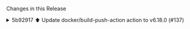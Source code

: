 Changes in this Release

<details><summary>5b92917 ⬆️ Update docker/build-push-action action to v6.18.0 (#137)</summary>
⬆️ Update docker/build-push-action action to v6.18.0 (#137)

This PR contains the following updates:

| Package | Type | Update | Change |
|---|---|---|---|
|
[docker/build-push-action](https://redirect.github.com/docker/build-push-action)
| action | minor | `v6.16.0` -> `v6.18.0` |

---

### Release Notes

<details>
<summary>docker/build-push-action (docker/build-push-action)</summary>

###
[`v6.18.0`](https://redirect.github.com/docker/build-push-action/compare/v6.17.0...v6.18.0)

[Compare
Source](https://redirect.github.com/docker/build-push-action/compare/v6.17.0...v6.18.0)

###
[`v6.17.0`](https://redirect.github.com/docker/build-push-action/releases/tag/v6.17.0)

[Compare
Source](https://redirect.github.com/docker/build-push-action/compare/v6.16.0...v6.17.0)

- Bump
[@&#8203;docker/actions-toolkit](https://redirect.github.com/docker/actions-toolkit)
from 0.59.0 to 0.61.0 by
[@&#8203;crazy-max](https://redirect.github.com/crazy-max) in
[https://github.com/docker/build-push-action/pull/1364](https://redirect.github.com/docker/build-push-action/pull/1364)

> \[!NOTE]
> Build record is now exported using the [`buildx history
export`](https://docs.docker.com/reference/cli/docker/buildx/history/export/)
command instead of the legacy export-build tool.

**Full Changelog**:
https://github.com/docker/build-push-action/compare/v6.16.0...v6.17.0

</details>

---

### Configuration

📅 **Schedule**: Branch creation - At any time (no schedule defined),
Automerge - At any time (no schedule defined).

🚦 **Automerge**: Disabled by config. Please merge this manually once you
are satisfied.

♻ **Rebasing**: Whenever PR is behind base branch, or you tick the
rebase/retry checkbox.

🔕 **Ignore**: Close this PR and you won't be reminded about this update
again.

---

- [ ] <!-- rebase-check -->If you want to rebase/retry this PR, check
this box

---

This PR was generated by [Mend Renovate](https://mend.io/renovate/).
View the [repository job
log](https://developer.mend.io/github/L2jLiga/ha-addons).

<!--renovate-debug:eyJjcmVhdGVkSW5WZXIiOiI0MC4xMS4xOCIsInVwZGF0ZWRJblZlciI6IjQwLjE2LjAiLCJ0YXJnZXRCcmFuY2giOiJtYXN0ZXIiLCJsYWJlbHMiOlsiZGVwZW5kZW5jaWVzIiwibm8tc3RhbGUiXX0=-->

Co-authored-by: renovate[bot] <29139614+renovate[bot]@users.noreply.github.com></details>